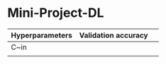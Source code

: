 # Mini-Project-DL
| Hyperparameters   |  Validation accuracy |  |
| :---        |    :----:   |          ---: |
|   C~in  |     |    |
|    |         |    |
